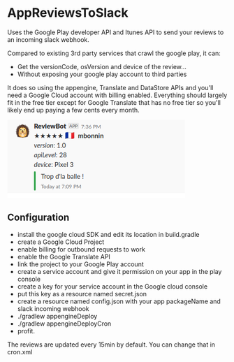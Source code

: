 # AppReviewsToSlack

Uses the Google Play developer API and Itunes API to send your reviews to an incoming slack webhook.

Compared to existing 3rd party services that crawl the google play, it can:

* Get the versionCode, osVersion and device of the review...
* Without exposing your google play account to third parties

It does so using the appengine, Translate and DataStore APIs and you'll need a Google Cloud account with billing enabled.
Everything should largely fit in the free tier except for Google Translate that has no free tier so you'll likely end up paying a few cents every month.

![screenshot](screenshot.png)

## Configuration

* install the google cloud SDK and edit its location in build.gradle
* create a Google Cloud Project
* enable billing for outbound requests to work
* enable the Google Translate API
* link the project to your Google Play account
* create a service account and give it permission on your app in the play console
* create a key for your service account in the Google cloud console
* put this key as a resource named secret.json
* create a resource named config.json with your app packageName and slack incoming webhook
* ./gradlew appengineDeploy
* ./gradlew appengineDeployCron
* profit.


The reviews are updated every 15min by default. You can change that in cron.xml

